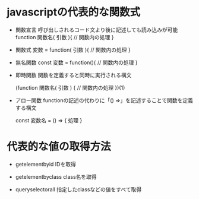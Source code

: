 # javascriptの代表的な関数式

- 関数宣言
  呼び出しされるコード文より後に記述しても読み込みが可能
function 関数名( 引数 ){
  // 関数内の処理
}

- 関数式
  変数 = function( 引数 ){
    // 関数内の処理
  }

- 無名関数
  const 変数 = function(){
    // 関数内の処理
  }

- 即時関数
  関数を定義すると同時に実行される構文
  
  (function 関数名( 引数 ) {
   // 関数内の処理 
  })(1)

- アロー関数
  functionの記述の代わりに「() =>」を記述することで関数を定義する構文

  const 変数名 = () => {
  処理
  }


# 代表的な値の取得方法

- getelementbyid
  IDを取得
  
- getelementbyclass
  class名を取得
  
- queryselectorall
  指定したclassなどの値をすべて取得
